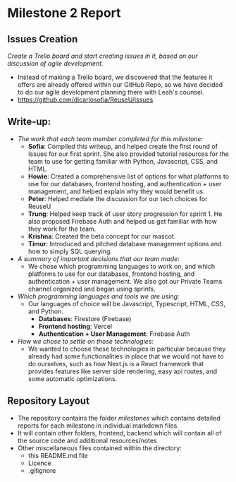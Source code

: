 # Milestone 2 Report

## Issues Creation

_Create a *Trello board* and start creating issues in it, based on our discussion of agile development._
- Instead of making a Trello board, we discovered that the features it offers are already offered within our GitHub Repo, so we have decided to do our agile development planning there with Leah's counsel. 
- https://github.com/dicarlosofia/ReuseU/issues
<!--
## Start experimenting and setting up resources:

**Background:** 

In a future milestone, you finalize your system’s architecture and design, but start exploring, and setting up resources. For example, if your project requires setting up a web or SQL server, get started on this task and add relevant instructions and information to your Git repository. Now would also be a good time to do a cost-benefit analysis to help you choose between different programming languages or tools, and to work through tutorials of the programming languages that you will be using. Write about what you did in your written report. By the end of this milestone, you should know what technologies you will be using to implement your product.
-->

## Write-up:

<!--
Your write-up should be written in markdown and should include:
-->

- _The work that each team member completed for this milestone:_
  - **Sofia**: Compiled this writeup, and helped create the first round of Issues for our first sprint. She also provided tutorial resources for the team to use for getting familiar with Python, Javascript, CSS, and HTML.
  - **Howie**: Created a comprehensive list of options for what platforms to use for our databases, frontend hosting, and authentication + user management, and helped explain why they would benefit us.
  - **Peter**: Helped mediate the discussion for our tech choices for ReuseU
  - **Trung**: Helped keep track of user story progression for sprint 1. He also proposed Firebase Auth and helped us get familiar with how they work for the team.
  - **Krishna**: Created the beta concept for our mascot.
  - **Timur**: Introduced and pitched database management options and how to simply SQL querying. 
- _A summary of important decisions that our team made_:
  - We chose which programming languages to work on, and which platforms to use for our databases, frontend hosting, and authentication + user management. We also got our Private Teams channel organized and began using sprints. 
- _Which programming languages and tools we are using:_
  - Our languages of choice will be Javascript, Typescript, HTML, CSS, and Python. 
    - **Databases**: Firestore (Firebase)
    - **Frontend hosting**: Vercel
    - **Authentication + User Management**: Firebase Auth
- _How we chose to settle on those technologies:_
  - We wanted to choose these technologies in particular because they already had some functionalities in place that we would not have to do ourselves, such as how Next.js is a React framework that provides features like server side rendering, easy api routes, and some automatic optimizations.
## Repository Layout
 
 * The repository contains the folder _milestones_ which contains detailed reports for each milestone in individual markdown files.
 * It will contain other folders, frontend, backend which will contain all of the source code and additional resources/notes
 * Other miscellaneous files contained within the directory:
   - this README.md file
   - Licence
   - .gitignore